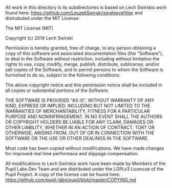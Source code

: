 All work in this directory is its subdirectories is based on Lech Swirskis work
found here: https://github.com/LeszekSwirski/singleeyefitter
and distrubuted under the MIT License:

The MIT License (MIT)

Copyright (c) 2014 Lech Swirski

Permission is hereby granted, free of charge, to any person obtaining a copy
of this software and associated documentation files (the "Software"), to deal
in the Software without restriction, including without limitation the rights
to use, copy, modify, merge, publish, distribute, sublicense, and/or sell
copies of the Software, and to permit persons to whom the Software is
furnished to do so, subject to the following conditions:

The above copyright notice and this permission notice shall be included in all
copies or substantial portions of the Software.

THE SOFTWARE IS PROVIDED "AS IS", WITHOUT WARRANTY OF ANY KIND, EXPRESS OR
IMPLIED, INCLUDING BUT NOT LIMITED TO THE WARRANTIES OF MERCHANTABILITY,
FITNESS FOR A PARTICULAR PURPOSE AND NONINFRINGEMENT. IN NO EVENT SHALL THE
AUTHORS OR COPYRIGHT HOLDERS BE LIABLE FOR ANY CLAIM, DAMAGES OR OTHER
LIABILITY, WHETHER IN AN ACTION OF CONTRACT, TORT OR OTHERWISE, ARISING FROM,
OUT OF OR IN CONNECTION WITH THE SOFTWARE OR THE USE OR OTHER DEALINGS IN THE
SOFTWARE.

Most code has been copied without modifications. We have made changes
for improved real time performace and slippage compensation.

All modifications to Lech Swirskis work have been made by Members of the
Pupil Labs Dev Team and are distributed under the LGPLv3 Licencse of the Pupil
Project. A copy of the license can be found here:
https://github.com/pupil-labs/pupil/blob/master/COPYING.md
